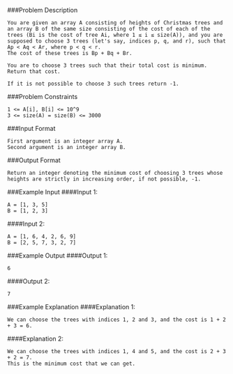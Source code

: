 ###Problem Description
```
You are given an array A consisting of heights of Christmas trees and an array B of the same size consisting of the cost of each of the trees (Bi is the cost of tree Ai, where 1 ≤ i ≤ size(A)), and you are supposed to choose 3 trees (let's say, indices p, q, and r), such that Ap < Aq < Ar, where p < q < r.
The cost of these trees is Bp + Bq + Br.

You are to choose 3 trees such that their total cost is minimum. Return that cost.

If it is not possible to choose 3 such trees return -1.
```


###Problem Constraints
```
1 <= A[i], B[i] <= 10^9
3 <= size(A) = size(B) <= 3000
```


###Input Format
```
First argument is an integer array A.
Second argument is an integer array B.
```


###Output Format
```
Return an integer denoting the minimum cost of choosing 3 trees whose heights are strictly in increasing order, if not possible, -1.
```



###Example Input
####Input 1:

```
A = [1, 3, 5]
B = [1, 2, 3]
```
####Input 2:

```
A = [1, 6, 4, 2, 6, 9]
B = [2, 5, 7, 3, 2, 7]
```

###Example Output
####Output 1:

```
6
```
####Output 2:

```
7
```


###Example Explanation
####Explanation 1:

```
We can choose the trees with indices 1, 2 and 3, and the cost is 1 + 2 + 3 = 6.
```
####Explanation 2:

```
We can choose the trees with indices 1, 4 and 5, and the cost is 2 + 3 + 2 = 7.
This is the minimum cost that we can get.
```